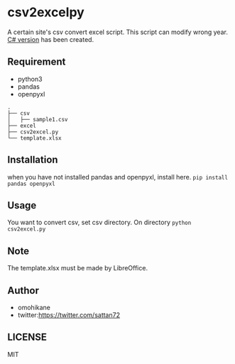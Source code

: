 # csv2excelpy

A certain site's csv convert excel script. This script can modify wrong year.  
[C# version](https://github.com/omohikane/csv2excelpy/tree/master/C_Sharp) has been created. 

## Requirement

- python3
- pandas 
- openpyxl

```
.
├── csv
│   ├── sample1.csv
├── excel
├── csv2excel.py
└── template.xlsx

```

## Installation

when you have not installed pandas and openpyxl, install here.
`pip install pandas openpyxl`

## Usage

You want to convert csv, set csv directory.
On directory `python csv2excel.py`

## Note

The template.xlsx must be made by LibreOffice.

## Author

- omohikane
- twitter:https://twitter.com/sattan72

## LICENSE
MIT
